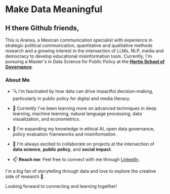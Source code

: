 # Make Data Meaningful

## H there Github friends, 

This is Aranxa, a Mexican communication specialist with experience in strategic political communication, quantitative and qualitative methods research and a growing interest in the intersection of LLMs, NLP, media and democracy to develop educational misinformation tools. Currently, I'm pursuing a Master's in Data Science for Public Policy at the [**Hertie School of Governance**](https://hertieschool-f4e6.kxcdn.com/en/mds).

### About Me
- 🔍 I'm fascinated by how data can drive impactful decision-making, particularly in public policy for digital and media literacy.
- 🎯 Currently I've been learning more on advanced techniques in deep learning, machine learning, natural language processing, data visualization, and econometrics.
- 🌱 I'm expanding my knowledge in ethical AI, open data governance, policy evaluation frameworks and misinformation.
- 🤝 I'm always excited to collaborate on projects at the intersection of **data science**, **public policy**, and **social impact**.

- 📫 **Reach me**: Feel free to connect with me through [LinkedIn](https://www.linkedin.com/in/aranxa-m%C3%A1rquez-ampudia-288b03b0/).

I'm a big fan of storytelling through data and love to explore the creative side of research 🥸.

Looking forward to connecting and learning together!
